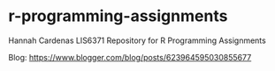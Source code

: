 # r-programming-assignments

Hannah Cardenas
LIS6371
Repository for R Programming Assignments 

Blog: https://www.blogger.com/blog/posts/623964595030855677
